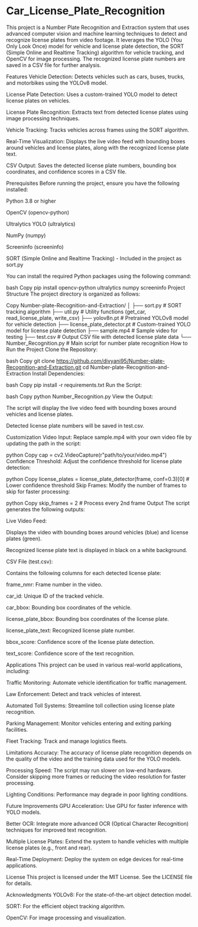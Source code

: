 # Car_License_Plate_Recognition
This project is a Number Plate Recognition and Extraction system that uses advanced computer vision and machine learning techniques to detect and recognize license plates from video footage. It leverages the YOLO (You Only Look Once) model for vehicle and license plate detection, the SORT (Simple Online and Realtime Tracking) algorithm for vehicle tracking, and OpenCV for image processing. The recognized license plate numbers are saved in a CSV file for further analysis.

Features
Vehicle Detection: Detects vehicles such as cars, buses, trucks, and motorbikes using the YOLOv8 model.

License Plate Detection: Uses a custom-trained YOLO model to detect license plates on vehicles.

License Plate Recognition: Extracts text from detected license plates using image processing techniques.

Vehicle Tracking: Tracks vehicles across frames using the SORT algorithm.

Real-Time Visualization: Displays the live video feed with bounding boxes around vehicles and license plates, along with the recognized license plate text.

CSV Output: Saves the detected license plate numbers, bounding box coordinates, and confidence scores in a CSV file.

Prerequisites
Before running the project, ensure you have the following installed:

Python 3.8 or higher

OpenCV (opencv-python)

Ultralytics YOLO (ultralytics)

NumPy (numpy)

Screeninfo (screeninfo)

SORT (Simple Online and Realtime Tracking) - Included in the project as sort.py

You can install the required Python packages using the following command:

bash
Copy
pip install opencv-python ultralytics numpy screeninfo
Project Structure
The project directory is organized as follows:

Copy
Number-plate-Recognition-and-Extraction/
│
├── sort.py                  # SORT tracking algorithm
├── util.py                  # Utility functions (get_car, read_license_plate, write_csv)
├── yolov8n.pt               # Pretrained YOLOv8 model for vehicle detection
├── license_plate_detector.pt # Custom-trained YOLO model for license plate detection
├── sample.mp4               # Sample video for testing
├── test.csv                 # Output CSV file with detected license plate data
└── Number_Recognition.py    # Main script for number plate recognition
How to Run the Project
Clone the Repository:

bash
Copy
git clone https://github.com/divyani95/Number-plate-Recognition-and-Extraction.git
cd Number-plate-Recognition-and-Extraction
Install Dependencies:

bash
Copy
pip install -r requirements.txt
Run the Script:

bash
Copy
python Number_Recognition.py
View the Output:

The script will display the live video feed with bounding boxes around vehicles and license plates.

Detected license plate numbers will be saved in test.csv.

Customization
Video Input: Replace sample.mp4 with your own video file by updating the path in the script:

python
Copy
cap = cv2.VideoCapture(r"path/to/your/video.mp4")
Confidence Threshold: Adjust the confidence threshold for license plate detection:

python
Copy
license_plates = license_plate_detector(frame, conf=0.3)[0]  # Lower confidence threshold
Skip Frames: Modify the number of frames to skip for faster processing:

python
Copy
skip_frames = 2  # Process every 2nd frame
Output
The script generates the following outputs:

Live Video Feed:

Displays the video with bounding boxes around vehicles (blue) and license plates (green).

Recognized license plate text is displayed in black on a white background.

CSV File (test.csv):

Contains the following columns for each detected license plate:

frame_nmr: Frame number in the video.

car_id: Unique ID of the tracked vehicle.

car_bbox: Bounding box coordinates of the vehicle.

license_plate_bbox: Bounding box coordinates of the license plate.

license_plate_text: Recognized license plate number.

bbox_score: Confidence score of the license plate detection.

text_score: Confidence score of the text recognition.

Applications
This project can be used in various real-world applications, including:

Traffic Monitoring: Automate vehicle identification for traffic management.

Law Enforcement: Detect and track vehicles of interest.

Automated Toll Systems: Streamline toll collection using license plate recognition.

Parking Management: Monitor vehicles entering and exiting parking facilities.

Fleet Tracking: Track and manage logistics fleets.

Limitations
Accuracy: The accuracy of license plate recognition depends on the quality of the video and the training data used for the YOLO models.

Processing Speed: The script may run slower on low-end hardware. Consider skipping more frames or reducing the video resolution for faster processing.

Lighting Conditions: Performance may degrade in poor lighting conditions.

Future Improvements
GPU Acceleration: Use GPU for faster inference with YOLO models.

Better OCR: Integrate more advanced OCR (Optical Character Recognition) techniques for improved text recognition.

Multiple License Plates: Extend the system to handle vehicles with multiple license plates (e.g., front and rear).

Real-Time Deployment: Deploy the system on edge devices for real-time applications.

License
This project is licensed under the MIT License. See the LICENSE file for details.

Acknowledgments
YOLOv8: For the state-of-the-art object detection model.

SORT: For the efficient object tracking algorithm.

OpenCV: For image processing and visualization.



